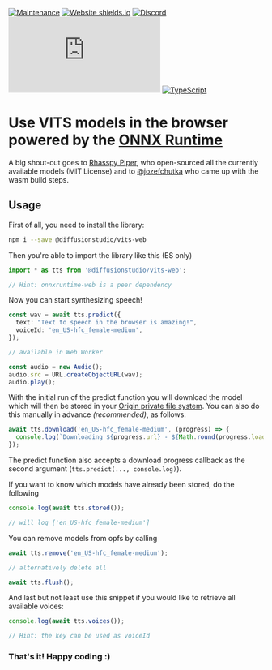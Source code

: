 [![Maintenance](https://img.shields.io/badge/Maintained%3F-yes-green.svg)](https://github.com/diffusion-studio/ffmpeg-js/graphs/commit-activity)
[![Website shields.io](https://img.shields.io/website-up-down-green-red/http/shields.io.svg)](https://diffusion.studio)
[![Discord](https://badgen.net/badge/icon/discord?icon=discord&label)](https://discord.gg/n3mpzfejAb)
[![GitHub license](https://badgen.net/github/license/Naereen/Strapdown.js)](https://github.com/diffusion-studio/ffmpeg-js/blob/main/LICENSE)
[![TypeScript](https://badgen.net/badge/icon/typescript?icon=typescript&label)](https://typescriptlang.org)

# Use VITS models in the browser powered by the [ONNX Runtime](https://onnxruntime.ai/)

A big shout-out goes to [Rhasspy Piper](https://github.com/rhasspy/piper), who open-sourced all the currently available models (MIT License) and to [@jozefchutka](https://github.com/jozefchutka) who came up with the wasm build steps.

## Usage
First of all, you need to install the library:
```bash
npm i --save @diffusionstudio/vits-web
```

Then you're able to import the library like this (ES only)
```typescript
import * as tts from '@diffusionstudio/vits-web';

// Hint: onnxruntime-web is a peer dependency
```

Now you can start synthesizing speech!
```typescript
const wav = await tts.predict({
  text: "Text to speech in the browser is amazing!",
  voiceId: 'en_US-hfc_female-medium',
});

// available in Web Worker

const audio = new Audio();
audio.src = URL.createObjectURL(wav);
audio.play();
```

With the initial run of the predict function you will download the model which will then be stored in your [Origin private file system](https://developer.mozilla.org/en-US/docs/Web/API/File_System_API/Origin_private_file_system). You can also do this manually in advance *(recommended)*, as follows:
```typescript
await tts.download('en_US-hfc_female-medium', (progress) => {
  console.log(`Downloading ${progress.url} - ${Math.round(progress.loaded * 100 / progress.total)}%`);
});
```

The predict function also accepts a download progress callback as the second argument (`tts.predict(..., console.log)`). <br>

If you want to know which models have already been stored, do the following
```typescript
console.log(await tts.stored());

// will log ['en_US-hfc_female-medium']
```

You can remove models from opfs by calling
```typescript
await tts.remove('en_US-hfc_female-medium');

// alternatively delete all

await tts.flush();
```

And last but not least use this snippet if you would like to retrieve all available voices:
```typescript
console.log(await tts.voices());

// Hint: the key can be used as voiceId
```

### **That's it!** Happy coding :)
